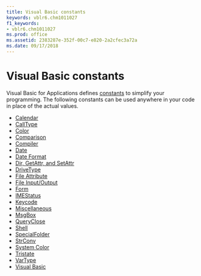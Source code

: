 ```yaml
---
title: Visual Basic constants
keywords: vblr6.chm1011027
f1_keywords:
- vblr6.chm1011027
ms.prod: office
ms.assetid: 2383287e-352f-00c7-e820-2a2cfec3a72a
ms.date: 09/17/2018
---
```



# Visual Basic constants

<!--old version of 'constants-visual-basic-for-applications'; do not use-->

Visual Basic for Applications defines [constants](../../Glossary/vbe-glossary.md#constant) to simplify your programming. The following constants can be used anywhere in your code in place of the actual values.

- [Calendar](calendar-constants.md)
- [CallType](calltype-constants.md)
- [Color](color-constants.md)
- [Comparison](comparison-constants.md)
- [Compiler](../../Concepts/Getting-Started/compiler-constants.md)
- [Date](date-constants.md)
- [Date Format](date-format-constants.md)
- [Dir, GetAttr, and SetAttr](dir-getattr-and-setattr-constants.md)
- [DriveType](drivetype-constants.md)
- [File Attribute](file-attribute-constants.md)
- [File Input/Output](file-input-output-constants.md)
- [Form](form-constants.md)
- [IMEStatus](imestatus-constants.md)
- [Keycode](keycode-constants.md)
- [Miscellaneous](miscellaneous-constants.md)
- [MsgBox](msgbox-constants.md)
- [QueryClose](queryclose-constants.md)
- [Shell](shell-constants.md)
- [SpecialFolder](specialfolder-constants.md)
- [StrConv](strconv-constants.md)
- [System Color](system-color-constants.md)
- [Tristate](tristate-constants.md)
- [VarType](../../Concepts/Getting-Started/vartype-constants.md)
- [Visual Basic](visual-basic-constants.md)


<!--old version of constants-visual-basic-for-applications-->